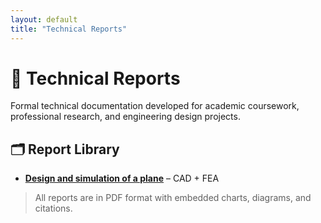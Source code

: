 ```yaml
---
layout: default
title: "Technical Reports"
---
```


# 📄 Technical Reports

Formal technical documentation developed for academic coursework, professional research, and engineering design projects.

## 🗂️ Report Library

- **[Design and simulation of a plane](reports/robotic-arm-design.pdf)** – CAD + FEA

> All reports are in PDF format with embedded charts, diagrams, and citations.
